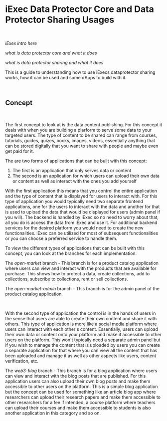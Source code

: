 # iExec Data Protector Core and Data Protector Sharing Usages

&nbsp;
&nbsp;

_iExex intro here_

_what is data protector core and what it does_

_what is data protector sharing and what it does_

This is a guide to understanding how to use iExecs dataprotector sharing works, how it can be used and some dApps to build with it.

&nbsp;
&nbsp;

## Concept

&nbsp;

The first concept to look at is the data content publishing. For this concept it deals with when you are building a plarform to serve some data to your targeted users. The type of content to be shared can range from courses, tutorials, guides, quizes, books, images, videos, essentially anything that can be stored digitally that you want to share with people and maybe even get paid for it.

The are two forms of applications that can be built with this concept:

1. The first is an application that only serves data or content
2. The second is an application for which users can upload their own data or content as well as interact with the ones you add yourself

With the first application this means that you control the entire application and the type of content that is displayed for users to interact with. For this type of application you would typically need two separate frontend applications, one for the users to interact with the data and another for that is used to upload the data that would be displayed for users (admin panel if you will). The backend is handled by iExec so no need to worry about that, all you do is access the data from iExec and use it. For additional backend services for the desired platform you would need to create the new functionalities. iExec can be utilized for most of subsequent functionalities or you can choose a preferred service to handle them.

To view the different types of applications that can be built with this concept, you can look at the branches for each implementation.

The _open-market_ branch - This branch is for a product catalog application where users can view and interact with the products that are available for purchase. This shows how to protect a data, create collections, add to collections, subscribe to collections, rent or sell collections.

The _open-market-admin_ branch - This branch is for the admin panel of the product catalog application.

&nbsp;

With the second type of application the control is in the hands of users in the sense that users are able to create their own content and share it with others. This type of application is more like a social media platform where users can interact with each other's content. Essentially, users can upload their own data or content onto your platform and make it accessible to other users on the platform. This won't typically need a separate admin panel but if you wish to manage the content that is uploaded by users you can create a separate application for that where you can view all the content that has been uploaded and manage it as well as other aspects like users, content verification, etc.

The _web3-blog_ branch - This branch is for a blog application where users can view and interact with the blog posts that are published. For this application users can also upload their own blog posts and make them accessible to other users on the platform. This is a simple blog application but the concept can be used for something like an article blog app where researchers can upload their research papers and make them accessible to other researchers for a fee if intended, a course platform where teachers can upload their courses and make them accessible to students is also another application in this category and so on.

